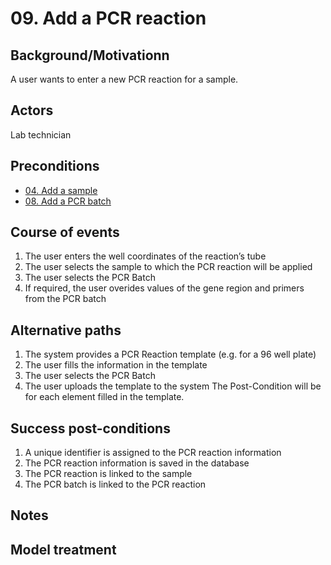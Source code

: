 # 09. Add a PCR reaction

## Background/Motivationn

A user wants to enter a new PCR reaction for a sample.

## Actors
Lab technician

## Preconditions
- [04. Add a sample](04-Add_a_sample.md)
- [08. Add a PCR batch](08-Add_a_PCR_batch.md)

## Course of events
1. The user enters the well coordinates of the reaction’s tube
1. The user selects the sample to which the PCR reaction will be applied
1. The user selects the PCR Batch
1. If required, the user overides values of the gene region and primers from the PCR batch

## Alternative paths
 1. The system provides a PCR Reaction template (e.g. for a 96 well plate)
 1. The user fills the information in the template
 1. The user selects the PCR Batch
 1. The user uploads the template to the system
The Post-Condition will be for each element filled in the template.

## Success post-conditions

1. A unique identifier is assigned to the PCR reaction information
1. The PCR reaction information is saved in the database
1. The PCR reaction is linked to the sample
1. The PCR batch is linked to the PCR reaction

## Notes

## Model treatment
